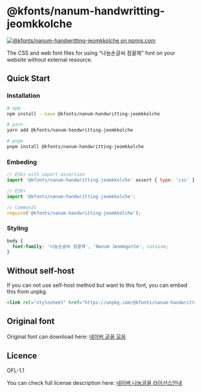 # @kfonts/nanum-handwritting-jeomkkolche

[![@kfonts/nanum-handwritting-jeomkkolche on npmjs.com](https://img.shields.io/npm/v/%40kfonts%2Fnanum-handwritting-jeomkkolche)](https://www.npmjs.com/package/@kfonts/nanum-handwritting-jeomkkolche)

The CSS and web font files for using &OpenCurlyDoubleQuote;나눔손글씨 점꼴체&CloseCurlyDoubleQuote; font on your website without external resource.

## Quick Start

### Installation

```sh
# npm
npm install --save @kfonts/nanum-handwritting-jeomkkolche

# yarn
yarn add @kfonts/nanum-handwritting-jeomkkolche

# pnpm
pnpm install @kfonts/nanum-handwritting-jeomkkolche
```

### Embeding

```js
// ES6+ with import assertion
import '@kfonts/nanum-handwritting-jeomkkolche' assert { type: 'css' };

// ES6+
import '@kfonts/nanum-handwritting-jeomkkolche';

// CommonJS
require('@kfonts/nanum-handwritting-jeomkkolche');
```

### Styling

```css
body {
  font-family: '나눔손글씨 점꼴체', 'Nanum JeomGgorCe', cursive;
}
```

## Without self-host

If you can not use self-host method but want to this font, you can embed this from unpkg.

```html
<link rel="stylesheet" href="https://unpkg.com/@kfonts/nanum-handwritting-jeomkkolche/index.css" />
```

## Original font

Original font can download here: [네이버 글꼴 모음](https://hangeul.naver.com/font)

## Licence

OFL-1.1

You can check full license description here: [네이버 나눔글꼴 라이선스안내](https://help.naver.com/service/30016/contents/18088?osType=PC&lang=ko)
